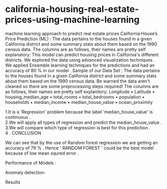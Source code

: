 # california-housing-real-estate-prices-using-machine-learning
machine learning approach to predict real estate prices
California House’s Price Prediction (ML) :
The data pertains to the houses found in a given California district and some summary stats about them based on the 1990 census data.
 The columns are as follows, their names are pretty self explanatory: 
This model can predict housing prices in California's different districts. We explored the data using advanced visualization techniques . 
We applied Ensemble learning techniques for the predictions and had an accuracy of 80 % in our model .
Sample of our Data Set :
The data pertains to the houses found in a given California district and some summary stats about them based on the 1990 census data. Be warned the data aren't cleaned so there are some preprocessing steps required! The columns are as follows, their names are pretty self explanitory:
Longitude
•	Latitude
•	housing_median_age
•	total_rooms
•	total_bedrooms
•	population
•	households
•	median_income
•	median_house_value
•	ocean_proximity

                       
1.It is a 'Regression' problem because the label 'median_house_value' is continuous .           
2.We will apply all types of regression and predict the median_house_value .               
3.We will compare which type of regression is best for this prediction .	
4 . CONCLUSION

We can see that by the use of Random forest regression we are getting an accuracy of 79 % .
Hence  ' RANDOM FOREST ' could be the best model because of low mean squred error .
 
Performance of Models :

	


















Anomaly detection-
 
Results
 
